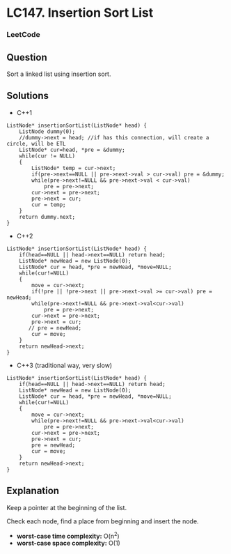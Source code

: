 # LC147. Insertion Sort List

### LeetCode

## Question

Sort a linked list using insertion sort.

## Solutions

* C++1
```
ListNode* insertionSortList(ListNode* head) {
    ListNode dummy(0);
    //dummy->next = head; //if has this connection, will create a circle, will be ETL
    ListNode* cur=head, *pre = &dummy;
    while(cur != NULL)
    {
        ListNode* temp = cur->next;
        if(pre->next==NULL || pre->next->val > cur->val) pre = &dummy;
        while(pre->next!=NULL && pre->next->val < cur->val)
            pre = pre->next;
        cur->next = pre->next;
        pre->next = cur;
        cur = temp;
    }
    return dummy.next;
}
```

* C++2
```
ListNode* insertionSortList(ListNode* head) {
    if(head==NULL || head->next==NULL) return head; 
    ListNode* newHead = new ListNode(0);
    ListNode* cur = head, *pre = newHead, *move=NULL;
    while(cur!=NULL)
    {
        move = cur->next;
        if(!pre || !pre->next || pre->next->val >= cur->val) pre = newHead;
        while(pre->next!=NULL && pre->next->val<cur->val)
            pre = pre->next;
        cur->next = pre->next;
        pre->next = cur;
       // pre = newHead;
        cur = move;
    }
    return newHead->next;
}
```

* C++3 (traditional way, very slow)
```
ListNode* insertionSortList(ListNode* head) {
    if(head==NULL || head->next==NULL) return head; 
    ListNode* newHead = new ListNode(0);
    ListNode* cur = head, *pre = newHead, *move=NULL;
    while(cur!=NULL)
    {
        move = cur->next;
        while(pre->next!=NULL && pre->next->val<cur->val)
            pre = pre->next;
        cur->next = pre->next;
        pre->next = cur;
        pre = newHead;
        cur = move;
    }
    return newHead->next;
}
```

## Explanation

Keep a pointer at the beginning of the list. 

Check each node, find a place from beginning and insert the node.

* **worst-case time complexity:** O(n<sup>2</sup>)
* **worst-case space complexity:** O(1)